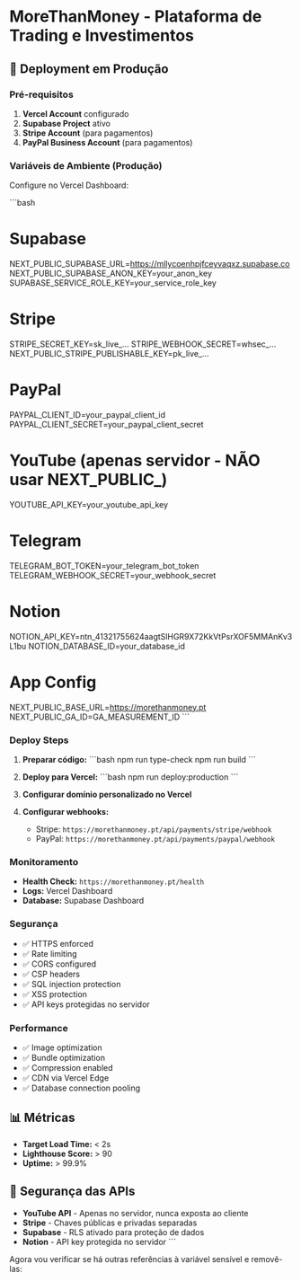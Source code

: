 # MoreThanMoney - Plataforma de Trading e Investimentos

## 🚀 Deployment em Produção

### Pré-requisitos

1. **Vercel Account** configurado
2. **Supabase Project** ativo
3. **Stripe Account** (para pagamentos)
4. **PayPal Business Account** (para pagamentos)

### Variáveis de Ambiente (Produção)

Configure no Vercel Dashboard:

\`\`\`bash
# Supabase
NEXT_PUBLIC_SUPABASE_URL=https://mllycoenhpjfceyvaqxz.supabase.co
NEXT_PUBLIC_SUPABASE_ANON_KEY=your_anon_key
SUPABASE_SERVICE_ROLE_KEY=your_service_role_key

# Stripe
STRIPE_SECRET_KEY=sk_live_...
STRIPE_WEBHOOK_SECRET=whsec_...
NEXT_PUBLIC_STRIPE_PUBLISHABLE_KEY=pk_live_...

# PayPal
PAYPAL_CLIENT_ID=your_paypal_client_id
PAYPAL_CLIENT_SECRET=your_paypal_client_secret

# YouTube (apenas servidor - NÃO usar NEXT_PUBLIC_)
YOUTUBE_API_KEY=your_youtube_api_key

# Telegram
TELEGRAM_BOT_TOKEN=your_telegram_bot_token
TELEGRAM_WEBHOOK_SECRET=your_webhook_secret

# Notion
NOTION_API_KEY=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
NOTION_DATABASE_ID=your_database_id

# App Config
NEXT_PUBLIC_BASE_URL=https://morethanmoney.pt
NEXT_PUBLIC_GA_ID=GA_MEASUREMENT_ID
\`\`\`

### Deploy Steps

1. **Preparar código:**
   \`\`\`bash
   npm run type-check
   npm run build
   \`\`\`

2. **Deploy para Vercel:**
   \`\`\`bash
   npm run deploy:production
   \`\`\`

3. **Configurar domínio personalizado no Vercel**

4. **Configurar webhooks:**
   - Stripe: `https://morethanmoney.pt/api/payments/stripe/webhook`
   - PayPal: `https://morethanmoney.pt/api/payments/paypal/webhook`

### Monitoramento

- **Health Check:** `https://morethanmoney.pt/health`
- **Logs:** Vercel Dashboard
- **Database:** Supabase Dashboard

### Segurança

- ✅ HTTPS enforced
- ✅ Rate limiting
- ✅ CORS configured
- ✅ CSP headers
- ✅ SQL injection protection
- ✅ XSS protection
- ✅ API keys protegidas no servidor

### Performance

- ✅ Image optimization
- ✅ Bundle optimization
- ✅ Compression enabled
- ✅ CDN via Vercel Edge
- ✅ Database connection pooling

## 📊 Métricas

- **Target Load Time:** < 2s
- **Lighthouse Score:** > 90
- **Uptime:** > 99.9%

## 🔐 Segurança das APIs

- **YouTube API** - Apenas no servidor, nunca exposta ao cliente
- **Stripe** - Chaves públicas e privadas separadas
- **Supabase** - RLS ativado para proteção de dados
- **Notion** - API key protegida no servidor
\`\`\`

Agora vou verificar se há outras referências à variável sensível e removê-las:
